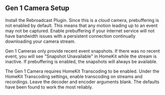 ## Gen 1 Camera Setup

Install the Rebroadcast Plugin. Since this is a cloud camera, prebuffering is not enabled by default. This means that any motion leading up to an event may not be captured. Enable prebuffering if your internet service will not have bandwidth issues with a persistent connection continually downloading your camera stream.

Gen 1 Cameras only provide recent event snapshots. If there was no recent event, you will see "Snapshot Unavailable" in HomeKit while the stream is inactive. If prebuffering is enabled, the snapshots will always be available.

The Gen 1 Camera requires HomeKit Transcoding to be enabled. Under the HomeKit Transcoding settings, enable transcoding on streams and recordings. Leave the decoder and encoder arguments blank. The defaults have been found to work the most reliably.
